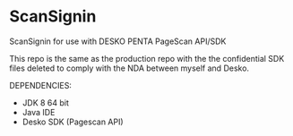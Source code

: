 # ScanSignin
ScanSignin for use with DESKO PENTA PageScan API/SDK

This repo is the same as the production repo with the the confidential SDK files deleted to comply with the NDA between myself and Desko.

DEPENDENCIES:
- JDK 8 64 bit
- Java IDE
- Desko SDK (Pagescan API)
